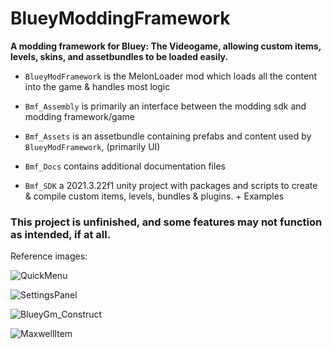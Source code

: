 # BlueyModdingFramework
**A modding framework for Bluey: The Videogame, allowing custom items, levels, skins, and assetbundles to be loaded easily.**

- `BlueyModFramework` is the MelonLoader mod which loads all the content into the game & handles most logic

- `Bmf_Assembly` is primarily an interface between the modding sdk and modding framework/game

- `Bmf_Assets` is an assetbundle containing prefabs and content used by `BlueyModFramework`, (primarily UI)

- `Bmf_Docs` contains additional documentation files

- `Bmf_SDK` a 2021.3.22f1 unity project with packages and scripts to create & compile custom items, levels, bundles & plugins. + Examples

### This project is unfinished, and some features may not function as intended, if at all.

Reference images:

![QuickMenu](https://github.com/BetterPlace67/BlueyModdingFramework/assets/147106912/4fa991a9-24f3-4cb7-a4ce-9f12242a57a7)

![SettingsPanel](https://github.com/BetterPlace67/BlueyModdingFramework/assets/147106912/d070faa7-4951-4315-a7da-1019bc9ee403)

![BlueyGm_Construct](https://github.com/BetterPlace67/BlueyModdingFramework/assets/147106912/8379ee46-9511-4174-a131-c5bde3fc6928)

![MaxwellItem](https://github.com/BetterPlace67/BlueyModdingFramework/assets/147106912/638f9a0a-76df-44b7-bdb0-5ab79f46e938)
